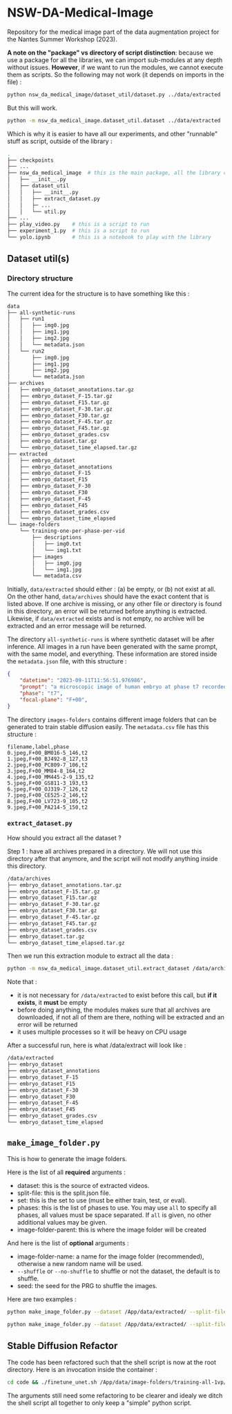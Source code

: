# NSW-DA-Medical-Image

Repository for the medical image part of the data augmentation project for the Nantes Summer Workshop (2023).

**A note on the "package" vs directory of script distinction**: because we use a package for all the libraries, we can import sub-modules at any depth without issues. **However**, if we want to run the modules, we cannot execute them as scripts. So the following may not work (it depends on imports in the file) :

```sh
python nsw_da_medical_image/dataset_util/dataset.py ../data/extracted  # will not work
```

But this will work.

```sh
python -m nsw_da_medical_image.dataset_util.dataset ../data/extracted  # ok
```

Which is why it is easier to have all our experiments, and other "runnable" stuff as script, outside of the library :

```sh
.
├── checkpoints
├── ...
├── nsw_da_medical_image  # this is the main package, all the library code go in there
│   ├── __init__.py
│   ├── dataset_util
│   │   ├── __init__.py
│   │   ├── extract_dataset.py
│   │   ├─ ...
│   │   └── util.py
├── ...
├── play_video.py    # this is a script to run
├── experiment_1.py  # this is a script to run
└── yolo.ipynb       # this is a notebook to play with the library
```

## Dataset util(s)

### Directory structure

The current idea for the structure is to have something like this :

```sh
data
├── all-synthetic-runs
│   ├── run1
│   │   ├── img0.jpg
│   │   ├── img1.jpg
│   │   ├── img2.jpg
│   │   └── metadata.json
│   └── run2
│       ├── img0.jpg
│       ├── img1.jpg
│       ├── img2.jpg
│       └── metadata.json
├── archives
│   ├── embryo_dataset_annotations.tar.gz
│   ├── embryo_dataset_F-15.tar.gz
│   ├── embryo_dataset_F15.tar.gz
│   ├── embryo_dataset_F-30.tar.gz
│   ├── embryo_dataset_F30.tar.gz
│   ├── embryo_dataset_F-45.tar.gz
│   ├── embryo_dataset_F45.tar.gz
│   ├── embryo_dataset_grades.csv
│   ├── embryo_dataset.tar.gz
│   └── embryo_dataset_time_elapsed.tar.gz
├── extracted
│   ├── embryo_dataset
│   ├── embryo_dataset_annotations
│   ├── embryo_dataset_F-15
│   ├── embryo_dataset_F15
│   ├── embryo_dataset_F-30
│   ├── embryo_dataset_F30
│   ├── embryo_dataset_F-45
│   ├── embryo_dataset_F45
│   ├── embryo_dataset_grades.csv
│   └── embryo_dataset_time_elapsed
└── image-folders
    └── training-one-per-phase-per-vid
        ├── descriptions
        │   ├── img0.txt
        │   └── img1.txt
        ├── images
        │   ├── img0.jpg
        │   └── img1.jpg
        └── metadata.csv
```

Initially, `data/extracted` should either : (a) be empty, or (b) not exist at all. On the other hand, `data/archives` should have the exact content that is listed above. If one archive is missing, or any other file or directory is found in this directory, an error will be returned before anything is extracted. Likewise, if `data/extracted` exists and is not empty, no archive will be extracted and an error message will be returned.

The directory `all-synthetic-runs` is where synthetic dataset will be after inference. All images in a run have been generated with the same prompt, with the same model, and everything. These information are stored inside the `metadata.json` file, with this structure :

```json
{
    "datetime": "2023-09-11T11:56:51.976986",
    "prompt": "a microscopic image of human embryo at phase t7 recorded at focal plane F+00",
    "phase": "t7",
    "focal-plane": "F+00",
}
```

The directory `images-folders` contains different image folders that can be generated to train stable diffusion easily. The `metadata.csv` file has this structure :

```csv
filename,label,phase
0.jpeg,F+00_BM016-5_146,t2
1.jpeg,F+00_BJ492-8_127,t3
2.jpeg,F+00_PC809-7_106,t2
3.jpeg,F+00_MM84-8_164,t2
4.jpeg,F+00_MM445-2-9_135,t2
5.jpeg,F+00_GS811-3_193,t3
6.jpeg,F+00_OJ319-7_126,t2
7.jpeg,F+00_CE525-2_146,t2
8.jpeg,F+00_LV723-9_105,t2
9.jpeg,F+00_PA214-5_150,t2
```

### `extract_dataset.py`

How should you extract all the dataset ?

Step 1 : have all archives prepared in a directory. We will not use this directory after that anymore, and the script will not modify anything inside this directory.

```sh
/data/archives
├── embryo_dataset_annotations.tar.gz
├── embryo_dataset_F-15.tar.gz
├── embryo_dataset_F15.tar.gz
├── embryo_dataset_F-30.tar.gz
├── embryo_dataset_F30.tar.gz
├── embryo_dataset_F-45.tar.gz
├── embryo_dataset_F45.tar.gz
├── embryo_dataset_grades.csv
├── embryo_dataset.tar.gz
└── embryo_dataset_time_elapsed.tar.gz
```

Then we run this extraction module to extract all the data :

```sh
python -m nsw_da_medical_image.dataset_util.extract_dataset /data/archives /data/extracted
```

Note that :

- it is not necessary for `/data/extracted` to exist before this call, but **if it exists**, it **must** be empty
- before doing anything, the modules makes sure that all archives are downloaded, if not all of them are there, nothing will be extracted and an error will be returned
- it uses multiple processes so it will be heavy on CPU usage

After a successful run, here is what /data/extract will look like :

```sh
/data/extracted
├── embryo_dataset
├── embryo_dataset_annotations
├── embryo_dataset_F-15
├── embryo_dataset_F15
├── embryo_dataset_F-30
├── embryo_dataset_F30
├── embryo_dataset_F-45
├── embryo_dataset_F45
├── embryo_dataset_grades.csv
└── embryo_dataset_time_elapsed
```

## `make_image_folder.py`

This is how to generate the image folders.

Here is the list of all **required** arguments :

- dataset: this is the source of extracted videos.
- split-file: this is the split.json file.
- set: this is the set to use (must be either train, test, or eval).
- phases: this is the list of phases to use. You may use `all` to specify all phases, all values must be space separated. If `all` is given, no other additional values may be given.
- image-folder-parent: this is where the image folder will be created

And here is the list of **optional** arguments :

- image-folder-name: a name for the image folder (recommended), otherwise a new random name will be used.
- `--shuffle` or `--no-shuffle` to shuffle or not the dataset, the default is to shuffle.
- seed: the seed for the PRG to shuffle the images.

Here are two examples :

```sh
python make_image_folder.py --dataset /App/data/extracted/ --split-file split.json --set eval --phases t6 t7 t8 --image-folder-parent /App/data/image-folders --image-folder-name v6-8-det-s-0 --shuffle --seed 0
```

```sh
python make_image_folder.py --dataset /App/data/extracted/ --split-file split.json --set eval --phases all --image-folder-parent /App/data/image-folders
```

## Stable Diffusion Refactor

The code has been refactored such that the shell script is now at the root directory. Here is an invocation inside the container :

```sh
cd code && ./finetune_unet.sh /App/data/image-folders/training-all-1vp/ 'a grayscale microscopic image of human embryo at phase t2' 3300 'phase-t2' /App/models/stable_diffusion/ /App/data/synthetic-images 50 /App/models/stable_diffusion/phase-t2-sessions 500 200 20
```

The arguments still need some refactoring to be clearer and idealy we ditch the shell script all together to only keep a "simple" python script.
